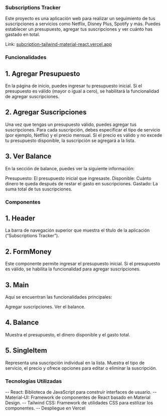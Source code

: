 ### Subscriptions Tracker
Este proyecto es una aplicación web para realizar un seguimiento de tus suscripciones a servicios como Netflix, Disney Plus, Spotify y más. Puedes establecer un presupuesto, agregar tus suscripciones y ver cuánto has gastado en total.

Link: [subcription-tailwind-material-react.vercel.app](https://subcription-tailwind-material-react.vercel.app/)

### Funcionalidades
## 1. Agregar Presupuesto
En la página de inicio, puedes ingresar tu presupuesto inicial. Si el presupuesto es válido (mayor o igual a cero), se habilitará la funcionalidad de agregar suscripciones.

## 2. Agregar Suscripciones
Una vez que tengas un presupuesto válido, puedes agregar tus suscripciones. Para cada suscripción, debes especificar el tipo de servicio (por ejemplo, Netflix) y el precio mensual. Si el precio es válido y no excede tu presupuesto disponible, la suscripción se agregará a la lista.

## 3. Ver Balance
En la sección de balance, puedes ver la siguiente información:

Presupuesto: El presupuesto inicial que ingresaste.
Disponible: Cuánto dinero te queda después de restar el gasto en suscripciones.
Gastado: La suma total de tus suscripciones.

### Componentes
## 1. Header
La barra de navegación superior que muestra el título de la aplicación (“Subscriptions Tracker”).

## 2. FormMoney
Este componente permite ingresar el presupuesto inicial. Si el presupuesto es válido, se habilita la funcionalidad para agregar suscripciones.

## 3. Main
Aquí se encuentran las funcionalidades principales:

Agregar suscripciones.
Ver el balance.

## 4. Balance
Muestra el presupuesto, el dinero disponible y el gasto total.

## 5. SingleItem
Representa una suscripción individual en la lista. Muestra el tipo de servicio, el precio y ofrece opciones para editar o eliminar la suscripción.

### Tecnologías Utilizadas
-- React: Biblioteca de JavaScript para construir interfaces de usuario.
-- Material-UI: Framework de componentes de React basado en Material Design.
-- Tailwind CSS: Framework de utilidades CSS para estilizar los componentes.
-- Despliegue en Vercel
